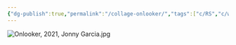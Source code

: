 ```yaml
---
{"dg-publish":true,"permalink":"/collage-onlooker/","tags":["c/RS","c/woman","c/abstract","c/humid","c/face","c/green","c/yellow","c/purple","c/2021"],"created":"2024-01-17T12:03:02.685-05:00","updated":"2024-01-17T12:10:06.649-05:00"}
---
```



![Onlooker, 2021, Jonny Garcia.jpg](/img/user/MEDIA/Onlooker,%202021,%20Jonny%20Garcia.jpg)
